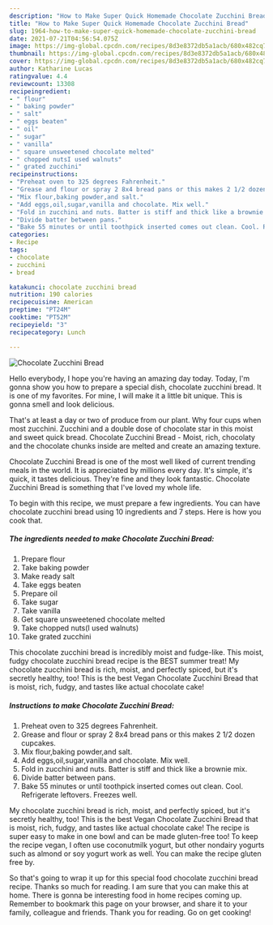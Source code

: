 ```yaml
---
description: "How to Make Super Quick Homemade Chocolate Zucchini Bread"
title: "How to Make Super Quick Homemade Chocolate Zucchini Bread"
slug: 1964-how-to-make-super-quick-homemade-chocolate-zucchini-bread
date: 2021-07-21T04:56:54.075Z
image: https://img-global.cpcdn.com/recipes/8d3e8372db5a1acb/680x482cq70/chocolate-zucchini-bread-recipe-main-photo.jpg
thumbnail: https://img-global.cpcdn.com/recipes/8d3e8372db5a1acb/680x482cq70/chocolate-zucchini-bread-recipe-main-photo.jpg
cover: https://img-global.cpcdn.com/recipes/8d3e8372db5a1acb/680x482cq70/chocolate-zucchini-bread-recipe-main-photo.jpg
author: Katharine Lucas
ratingvalue: 4.4
reviewcount: 13308
recipeingredient:
- " flour"
- " baking powder"
- " salt"
- " eggs beaten"
- " oil"
- " sugar"
- " vanilla"
- " square unsweetened chocolate melted"
- " chopped nutsI used walnuts"
- " grated zucchini"
recipeinstructions:
- "Preheat oven to 325 degrees Fahrenheit."
- "Grease and flour or spray 2 8x4 bread pans or this makes 2 1/2 dozen cupcakes."
- "Mix flour,baking powder,and salt."
- "Add eggs,oil,sugar,vanilla and chocolate. Mix well."
- "Fold in zucchini and nuts. Batter is stiff and thick like a brownie mix."
- "Divide batter between pans."
- "Bake 55 minutes or until toothpick inserted comes out clean. Cool. Refrigerate leftovers. Freezes well."
categories:
- Recipe
tags:
- chocolate
- zucchini
- bread

katakunci: chocolate zucchini bread 
nutrition: 190 calories
recipecuisine: American
preptime: "PT24M"
cooktime: "PT52M"
recipeyield: "3"
recipecategory: Lunch

---
```



![Chocolate Zucchini Bread](https://img-global.cpcdn.com/recipes/8d3e8372db5a1acb/680x482cq70/chocolate-zucchini-bread-recipe-main-photo.jpg)

Hello everybody, I hope you're having an amazing day today. Today, I'm gonna show you how to prepare a special dish, chocolate zucchini bread. It is one of my favorites. For mine, I will make it a little bit unique. This is gonna smell and look delicious.

That&#39;s at least a day or two of produce from our plant. Why four cups when most zucchini. Zucchini and a double dose of chocolate star in this moist and sweet quick bread. Chocolate Zucchini Bread - Moist, rich, chocolaty and the chocolate chunks inside are melted and create an amazing texture.

Chocolate Zucchini Bread is one of the most well liked of current trending meals in the world. It is appreciated by millions every day. It's simple, it's quick, it tastes delicious. They're fine and they look fantastic. Chocolate Zucchini Bread is something that I've loved my whole life.


To begin with this recipe, we must prepare a few ingredients. You can have chocolate zucchini bread using 10 ingredients and 7 steps. Here is how you cook that.

<!--inarticleads1-->

##### The ingredients needed to make Chocolate Zucchini Bread:

1. Prepare  flour
1. Take  baking powder
1. Make ready  salt
1. Take  eggs beaten
1. Prepare  oil
1. Take  sugar
1. Take  vanilla
1. Get  square unsweetened chocolate melted
1. Take  chopped nuts(I used walnuts)
1. Take  grated zucchini


This chocolate zucchini bread is incredibly moist and fudge-like. This moist, fudgy chocolate zucchini bread recipe is the BEST summer treat! My chocolate zucchini bread is rich, moist, and perfectly spiced, but it&#39;s secretly healthy, too! This is the best Vegan Chocolate Zucchini Bread that is moist, rich, fudgy, and tastes like actual chocolate cake! 

<!--inarticleads2-->

##### Instructions to make Chocolate Zucchini Bread:

1. Preheat oven to 325 degrees Fahrenheit.
1. Grease and flour or spray 2 8x4 bread pans or this makes 2 1/2 dozen cupcakes.
1. Mix flour,baking powder,and salt.
1. Add eggs,oil,sugar,vanilla and chocolate. Mix well.
1. Fold in zucchini and nuts. Batter is stiff and thick like a brownie mix.
1. Divide batter between pans.
1. Bake 55 minutes or until toothpick inserted comes out clean. Cool. Refrigerate leftovers. Freezes well.


My chocolate zucchini bread is rich, moist, and perfectly spiced, but it&#39;s secretly healthy, too! This is the best Vegan Chocolate Zucchini Bread that is moist, rich, fudgy, and tastes like actual chocolate cake! The recipe is super easy to make in one bowl and can be made gluten-free too! To keep the recipe vegan, I often use coconutmilk yogurt, but other nondairy yogurts such as almond or soy yogurt work as well. You can make the recipe gluten free by. 

So that's going to wrap it up for this special food chocolate zucchini bread recipe. Thanks so much for reading. I am sure that you can make this at home. There is gonna be interesting food in home recipes coming up. Remember to bookmark this page on your browser, and share it to your family, colleague and friends. Thank you for reading. Go on get cooking!
